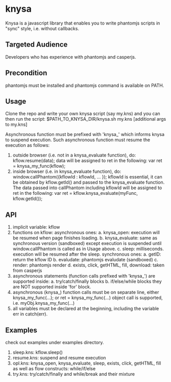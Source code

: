# knysa
Knysa is a javascript library that enables you to write phantomjs scripts in "sync" style, i.e. without callbacks.

## Targeted Audience
Developers who has experience with phantomjs and casperjs.

## Precondition
phantomjs must be installed and phantomjs command is available on PATH.

## Usage
Clone the repo and write your own knysa script (say my.kns) and you can then run the script:
   $PATH_TO_KNYSA_DIR/knysa.sh my.kns [additional args to my.kns]

Asynchronous function must be prefixed with 'knysa_' which informs knysa to suspend execution.
Such asynchronous function must resume the execution as follows:
1. outside browser (i.e. not in a knysa_evaluate function), do:
      kflow.resume(data);
   data will be assigned to ret in the following:
      var ret = knysa_my_func(kflow);
2. inside browser (i.e. in knysa_evaluate function), do:
      window.callPhantom({kflowId : kflowId, ... });
   kflowId is essential, it can be obtained by kflow.getId() and passed to the knysa_evaluate function.
   The data passed into callPhantom including kflowId will be assigned to ret in the following:
      var ret = kflow.knysa_evaluate(myFunc, kflow.getId()); 

## API
1. implicit variable: kflow
2. functions on kflow:
   asynchronous ones:
      a. knysa_open: execution will be resumed when page finishes loading.
      b. knysa_evaluate: same as synchronous version (sandboxed) except execution is suspended
         until window.callPhantom is called as in Usage above.
      c. sleep: milliseconds.  execution will be resumed after the sleep.
   synchronous ones:
      a. getID: return the kflow ID
      b. evaludate: phantomjs evaludate (sandboxed)
      c. render: phantomjs render
      d. exists, click, getHTML, fill, download: taken from casperjs
3. asynchronous statements (function calls prefixed with 'knysa_') are supported inside:
      a. try/catch/finally blocks
      b. if/else/while blocks
   they are NOT supported inside 'for' block.
4. asynchronous (knysa_) function calls must be on separate line, either
      knysa_my_func(...); or
      ret = knysa_my_func(...)
   object call is supported, i.e. myObj.knysa_my_func(...)
5. all variables must be declared at the beginning, including the variable err in catch(err).

## Examples
check out examples under examples directory. 
1. sleep.kns: kflow.sleep()
2. resume.kns: suspend and resume execution
3. opl.kns: knysa_open, knysa_evaluate, sleep, exists, click, getHTML, fill as well as flow
   constructs: while/if/else
4. try.kns: try/catch/finally and while/break and their mixture


